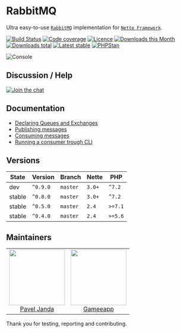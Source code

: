 # RabbitMQ

Ultra easy-to-use [`RabbitMQ`](https://www.rabbitmq.com/) implementation for [`Nette Framework`](https://github.com/nette/).

[![Build Status](https://img.shields.io/travis/contributte/rabbitmq.svg?style=flat-square)](https://travis-ci.org/contributte/rabbitmq)
[![Code coverage](https://img.shields.io/coveralls/contributte/rabbitmq.svg?style=flat-square)](https://coveralls.io/r/contributte/rabbitmq)
[![Licence](https://img.shields.io/packagist/l/contributte/rabbitmq.svg?style=flat-square)](https://packagist.org/packages/contributte/rabbitmq)
[![Downloads this Month](https://img.shields.io/packagist/dm/contributte/rabbitmq.svg?style=flat-square)](https://packagist.org/packages/contributte/rabbitmq)
[![Downloads total](https://img.shields.io/packagist/dt/contributte/rabbitmq.svg?style=flat-square)](https://packagist.org/packages/contributte/rabbitmq)
[![Latest stable](https://img.shields.io/packagist/v/contributte/rabbitmq.svg?style=flat-square)](https://packagist.org/packages/contributte/rabbitmq)
[![PHPStan](https://img.shields.io/badge/PHPStan-enabled-brightgreen.svg?style=flat-square)](https://github.com/phpstan/phpstan)

![](https://github.com/contributte/rabbitmq/blob/master/.docs/assets/console.png "Console")

## Discussion / Help

[![Join the chat](https://img.shields.io/gitter/room/contributte/contributte.svg?style=flat-square)](http://bit.ly/ctteg)

## Documentation

- [Declaring Queues and Exchanges](.docs/README.md#declaring-queues-and-exchanges)
- [Publishing messages](.docs/README.md#publishing-messages)
- [Consuming messages](.docs/README.md#consuming-messages)
- [Running a consumer trough CLI](.docs/README.md#running-a-consumer-trough-cli)

## Versions

| State  | Version      | Branch   | Nette  | PHP     |
|--------|--------------|----------|--------|---------|
| dev    | `^0.9.0`     | `master` | `3.0+` | `^7.2`  |
| stable | `^0.8.0`     | `master` | `3.0+` | `^7.2`  |
| stable | `^0.5.0`     | `master` | `2.4`  | `>=7.1` |
| stable | `^0.4.0`     | `master` | `2.4`  | `>=5.6` |

## Maintainers

<table>
  <tbody>
    <tr>
      <td align="center">
        <a href="https://github.com/paveljanda">
            <img width="150" height="150" src="https://avatars0.githubusercontent.com/u/1488874?s=150&v=4">
        </a>
        </br>
        <a href="https://github.com/paveljanda">Pavel Janda</a>
      </td>
      <td align="center">
        <a href="https://github.com/gameeapp">
            <img width="150" height="150" src="https://avatars3.githubusercontent.com/u/13903740?s=150&v=4">
        </a>
        </br>
        <a href="https://github.com/gameeapp">Gameeapp</a>
      </td>
    </tr>
  </tbody>
</table>

Thank you for testing, reporting and contributing.
